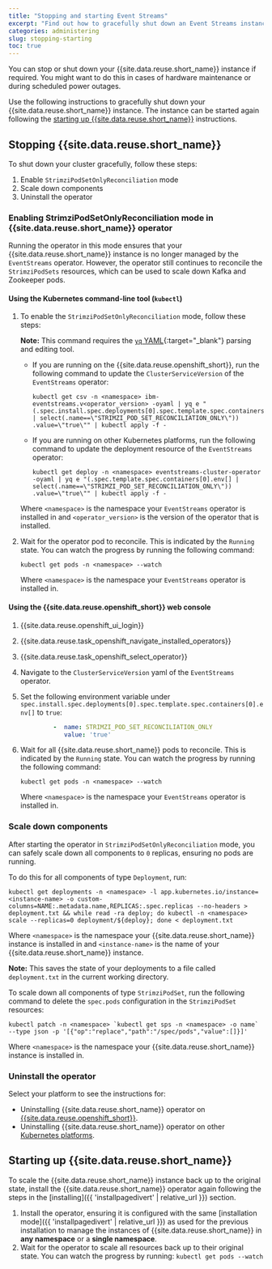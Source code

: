 ```yaml
---
title: "Stopping and starting Event Streams"
excerpt: "Find out how to gracefully shut down an Event Streams instance, for example, in preparation for maintenance."
categories: administering
slug: stopping-starting
toc: true
---
```


You can stop or shut down your {{site.data.reuse.short_name}} instance if required.
You might want to do this in cases of hardware maintenance or during scheduled power outages.

Use the following instructions to gracefully shut down your {{site.data.reuse.short_name}} instance. The instance can be started again following the [starting up {{site.data.reuse.short_name}}](#starting-up-event-streams) instructions.

## Stopping {{site.data.reuse.short_name}}

To shut down your cluster gracefully, follow these steps: 
1. Enable `StrimziPodSetOnlyReconciliation` mode 
2. Scale down components
3. Uninstall the operator

### Enabling StrimziPodSetOnlyReconciliation mode in {{site.data.reuse.short_name}} operator

Running the operator in this mode ensures that your {{site.data.reuse.short_name}} instance is no longer managed by the `EventStreams` operator. However, the operator still continues to reconcile the `StrimziPodSets` resources, which can be used to scale down Kafka and Zookeeper pods.

#### Using the Kubernetes command-line tool (`kubectl`)

1. To enable the `StrimziPodSetOnlyReconciliation` mode, follow these steps: 

   **Note:** This command requires the [`yq` YAML](https://github.com/mikefarah/yq){:target="_blank"} parsing and editing tool.
   - If you are running on the {{site.data.reuse.openshift_short}}, run the following command to update the `ClusterServiceVersion` of the `EventStreams` operator:

      ```shell
      kubectl get csv -n <namespace> ibm-eventstreams.v<operator_version> -oyaml | yq e "(.spec.install.spec.deployments[0].spec.template.spec.containers[0].env[] | select(.name==\"STRIMZI_POD_SET_RECONCILIATION_ONLY\")) .value=\"true\"" | kubectl apply -f -
      ```

   - If you are running on other Kubernetes platforms, run the following command to update the deployment resource of the `EventStreams` operator:

      ```shell
      kubectl get deploy -n <namespace> eventstreams-cluster-operator -oyaml | yq e "(.spec.template.spec.containers[0].env[] | select(.name==\"STRIMZI_POD_SET_RECONCILIATION_ONLY\")) .value=\"true\"" | kubectl apply -f -
      ```

   Where `<namespace>` is the namespace your `EventStreams` operator is installed in and `<operator_version>` is the version of the operator that is installed.
2. Wait for the operator pod to reconcile. This is indicated by the `Running` state. You can watch the progress by running the following command:

   `kubectl get pods -n <namespace> --watch`

   Where `<namespace>` is the namespace your `EventStreams` operator is installed in.

#### Using the {{site.data.reuse.openshift_short}} web console

1. {{site.data.reuse.openshift_ui_login}}
2. {{site.data.reuse.task_openshift_navigate_installed_operators}}
3. {{site.data.reuse.task_openshift_select_operator}}
4. Navigate to the `ClusterServiceVersion` yaml of the `EventStreams` operator.
5. Set the following environment variable under `spec.install.spec.deployments[0].spec.template.spec.containers[0].env[]` to `true`:
   
   ```yaml
            -  name: STRIMZI_POD_SET_RECONCILIATION_ONLY
               value: 'true'
   ```
6. Wait for all {{site.data.reuse.short_name}} pods to reconcile. This is indicated by the `Running` state. You can watch the progress by running the following command:

   `kubectl get pods -n <namespace> --watch`

   Where `<namespace>` is the namespace your `EventStreams` operator is installed in.

### Scale down components

After starting the operator in `StrimziPodSetOnlyReconciliation` mode, you can safely scale down all components to `0` replicas, ensuring no pods are running.

To do this for all components of type `Deployment`, run:

```shell
kubectl get deployments -n <namespace> -l app.kubernetes.io/instance=<instance-name> -o custom-columns=NAME:.metadata.name,REPLICAS:.spec.replicas --no-headers > deployment.txt && while read -ra deploy; do kubectl -n <namespace> scale --replicas=0 deployment/${deploy}; done < deployment.txt
```

Where `<namespace>` is the namespace your {{site.data.reuse.short_name}} instance is installed in and `<instance-name>` is the name of your {{site.data.reuse.short_name}} instance.

**Note:** This saves the state of your deployments to a file called `deployment.txt` in the current working directory.

To scale down all components of type `StrimziPodSet`, run the following command to delete the `spec.pods` configuration in the `StrimziPodSet` resources:

```shell
kubectl patch -n <namespace> `kubectl get sps -n <namespace> -o name` --type json -p '[{"op":"replace","path":"/spec/pods","value":[]}]'
```

Where `<namespace>` is the namespace your {{site.data.reuse.short_name}} instance is installed in.  

### Uninstall the operator

Select your platform to see the instructions for:

- Uninstalling {{site.data.reuse.short_name}} operator on [{{site.data.reuse.openshift_short}}](../../installing/uninstalling/#uninstalling-an-event-streams-operator-on-openshift-container-platform).
- Uninstalling {{site.data.reuse.short_name}} operator on other [Kubernetes platforms](../../installing/uninstalling/#uninstalling-an-event-streams-operator-on-other-kubernetes-platforms).

## Starting up {{site.data.reuse.short_name}}

To scale the {{site.data.reuse.short_name}} instance back up to the original state, install the {{site.data.reuse.short_name}} operator again following the steps in the [installing]({{ 'installpagedivert' | relative_url }}) section.

1. Install the operator, ensuring it is configured with the same [installation mode]({{ 'installpagedivert' | relative_url }}) as used for the previous installation to manage the instances of {{site.data.reuse.short_name}} in **any namespace** or a **single namespace**.
2. Wait for the operator to scale all resources back up to their original state. You can watch the progress by running:
   `kubectl get pods --watch`
